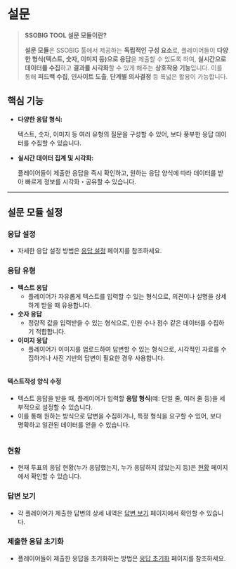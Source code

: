 # 설문

> **SSOBIG TOOL 설문 모듈이란?**
>
> **설문 모듈**은 SSOBIG 툴에서 제공하는 **독립적인 구성 요소**로, 플레이어들이 **다양한 형식(텍스트, 숫자, 이미지 등)으로 응답**을 제출할 수 있도록 하여, **실시간으로 데이터를 수집**하고 **결과를 시각화**할 수 있게 해주는 **상호작용 기능**입니다. 이를 통해 **피드백 수집**, **인사이트 도출**, **단계별 의사결정** 등 폭넓은 활용이 가능합니다.

## 핵심 기능

*   **다양한 응답 형식:**

    텍스트, 숫자, 이미지 등 여러 유형의 질문을 구성할 수 있어, 보다 풍부한 응답 데이터를 수집할 수 있습니다.
*   **실시간 데이터 집계 및 시각화:**

    플레이어들이 제출한 응답을 즉시 확인하고, 원하는 응답 양식에 따라 데이터를 받아 빠르게 정보를 시각화・공유할 수 있습니다.

***

## 설문 모듈 설정



### 응답 설정

* 자세한 응답 설정 방법은 [응답 설정](../undefined/undefined.md) 페이지를 참조하세요.

### 응답 유형

* **텍스트 응답**
  * 플레이어가 자유롭게 텍스트를 입력할 수 있는 형식으로, 의견이나 설명을 상세하게 받을 때 유용합니다.
* **숫자 응답**
  * 정량적 값을 입력받을 수 있는 형식으로, 인원 수나 점수 같은 데이터를 수집하기 적합합니다.
* **이미지 응답**
  * 플레이어가 이미지를 업로드하여 답변할 수 있는 형식으로, 시각적인 자료를 수집하거나 사진 기반의 답변이 필요한 경우 사용합니다.

<figure><img src="../../.gitbook/assets/ㄴ1.png" alt=""><figcaption></figcaption></figure>

#### 텍스트작성 양식 수정

* 텍스트 응답을 받을 때, 플레이어가 입력할 **응답 형식**(예: 단일 줄, 여러 줄 등)을 세부적으로 설정할 수 있습니다.
* 이를 통해 원하는 방식으로 답변을 수집하거나, 특정 형식을 요구할 수 있어, 보다 명확하고 일관된 데이터를 얻을 수 있습니다.

<figure><img src="../../.gitbook/assets/ㄴ2.png" alt=""><figcaption></figcaption></figure>



### 현황 <a href="#undefined-10" id="undefined-10"></a>

* 현재 투표의 응답 현황(누가 응답했는지, 누가 응답하지 않았는지 등)은 [현황](../undefined/undefined-2.md) 페이지에서 확인할 수 있습니다.

### 답변 보기 <a href="#undefined-11" id="undefined-11"></a>

* 각 플레이어가 제출한 답변의 상세 내역은 [답변 보기](../undefined/undefined-3.md) 페이지에서 확인할 수 있습니다.

### 제출한 응답 초기화 <a href="#undefined-12" id="undefined-12"></a>

* 플레이어들이 제출한 응답을 초기화하는 방법은 [응답 초기화](../undefined/undefined-4.md) 페이지를 참조하세요.
